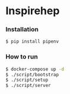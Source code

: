 # Inspirehep

### Installation

```bash
$ pip install pipenv
```

### How to run

```bash
$ docker-compose up -d
$ ./script/bootstrap
$ ./script/setup
$ ./script/server
```